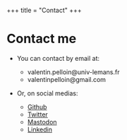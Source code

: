 +++
title = "Contact"
+++

# Contact me

- You can contact by email at:
    - valentin.<!-- abc@def -->pelloin@univ<!-- @abc.com -->-lemans.fr
    - valentin<!-- abc@def -->pelloin@gm<!-- @abc.com -->ail.com
- Or, on social medias:

  - [Github](https://github.com/valentinp72/)
  - [Twitter](https://twitter.com/valentinp72)
  - [Mastodon](https://mastodon.vlntn.pw/@valentinp72)
  - [Linkedin](https://www.linkedin.com/in/valentin-pelloin/)